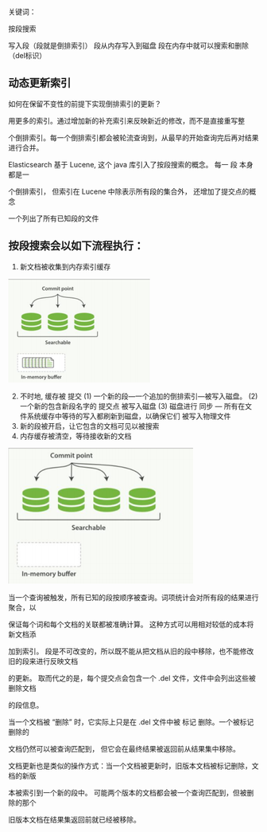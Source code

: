 关键词：

按段搜索

写入段（段就是倒排索引） 段从内存写入到磁盘 段在内存中就可以搜索和删除（del标识） 

动态更新索引
---

如何在保留不变性的前提下实现倒排索引的更新？

用更多的索引。通过增加新的补充索引来反映新近的修改，而不是直接重写整

个倒排索引。每一个倒排索引都会被轮流查询到，从最早的开始查询完后再对结果进行合并。

Elasticsearch 基于 Lucene, 这个 java 库引入了按段搜索的概念。 每一 段 本身都是一

个倒排索引， 但索引在 Lucene 中除表示所有段的集合外， 还增加了提交点的概念 

一个列出了所有已知段的文件

按段搜索会以如下流程执行：
---

1. 新文档被收集到内存索引缓存

![img_26.png](img_26.png)

2. 不时地, 缓存被 提交
   (1) 一个新的段—一个追加的倒排索引—被写入磁盘。
   (2) 一个新的包含新段名字的 提交点 被写入磁盘
   (3) 磁盘进行 同步 — 所有在文件系统缓存中等待的写入都刷新到磁盘，以确保它们
   被写入物理文件
3. 新的段被开启，让它包含的文档可见以被搜索
4. 内存缓存被清空，等待接收新的文档

![img_27.png](img_27.png)

当一个查询被触发，所有已知的段按顺序被查询。词项统计会对所有段的结果进行聚合，以

保证每个词和每个文档的关联都被准确计算。 这种方式可以用相对较低的成本将新文档添

加到索引。
段是不可改变的，所以既不能从把文档从旧的段中移除，也不能修改旧的段来进行反映文档

的更新。 取而代之的是，每个提交点会包含一个 .del 文件，文件中会列出这些被删除文档

的段信息。

当一个文档被 “删除” 时，它实际上只是在 .del 文件中被 标记 删除。一个被标记删除的

文档仍然可以被查询匹配到， 但它会在最终结果被返回前从结果集中移除。

文档更新也是类似的操作方式：当一个文档被更新时，旧版本文档被标记删除，文档的新版

本被索引到一个新的段中。 可能两个版本的文档都会被一个查询匹配到，但被删除的那个

旧版本文档在结果集返回前就已经被移除。
